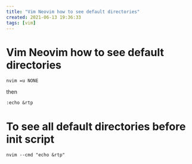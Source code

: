 ```yaml
---
title: "Vim Neovim how to see default directories"
created: 2021-06-13 19:36:33
tags: [vim]
---
```


# Vim Neovim how to see default directories

`nvim =u NONE`

then

`:echo &rtp`

# To see all default directories before init script

`nvim --cmd "echo &rtp"`
